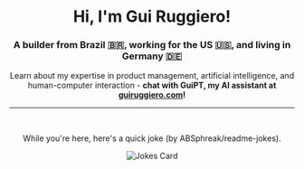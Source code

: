 <h1 align="center">Hi, I'm Gui Ruggiero!</h1>
<h3 align="center">A builder from Brazil 🇧🇷, working for the US 🇺🇸, and living in Germany 🇩🇪</h3>

<p align="center">Learn about my expertise in product management, artificial intelligence, and human-computer interaction - <b>chat with GuiPT, my AI assistant at <a href="https://guiruggiero.com/?utm_source=github&utm_medium=profile" target="_blank">guiruggiero.com</a>!</b></p>

---
<br>
<p align="center">While you're here, here's a quick joke (by ABSphreak/readme-jokes).</p>

<div align="center"><img src="https://readme-jokes.vercel.app/api" alt="Jokes Card"/><div>
